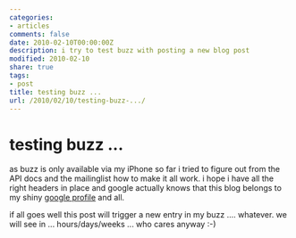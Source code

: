 ```yaml
---
categories:
- articles
comments: false
date: 2010-02-10T00:00:00Z
description: i try to test buzz with posting a new blog post
modified: 2010-02-10
share: true
tags:
- post
title: testing buzz ...
url: /2010/02/10/testing-buzz-.../
---
```


testing buzz ...
================

as buzz is only available via my iPhone so far i tried to figure out
from the API docs and the mailinglist how to make it all work. i hope i
have all the right headers in place and google actually knows that this
blog belongs to my shiny [google profile][1] and all.

if all goes well this post will trigger a new entry in my buzz ....
whatever. we will see in ... hours/days/weeks ... who cares anyway :-)

[1]: http://www.google.com/profiles/norbu09
